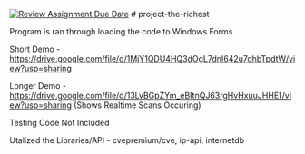 [![Review Assignment Due Date](https://classroom.github.com/assets/deadline-readme-button-8d59dc4de5201274e310e4c54b9627a8934c3b88527886e3b421487c677d23eb.svg)](https://classroom.github.com/a/VFT7xGRf)
﻿# project-the-richest

Program is ran through loading the code to Windows Forms

Short Demo - https://drive.google.com/file/d/1MjY1QDU4HQ3dOgL7dnI642u7dhbTpdtW/view?usp=sharing

Longer Demo - https://drive.google.com/file/d/13LvBGpZYm_eBItnQJ63rgHvHxuuJHHE1/view?usp=sharing (Shows Realtime Scans Occuring) 

Testing Code Not Included

Utalized the Libraries/API - cvepremium/cve, ip-api, internetdb
